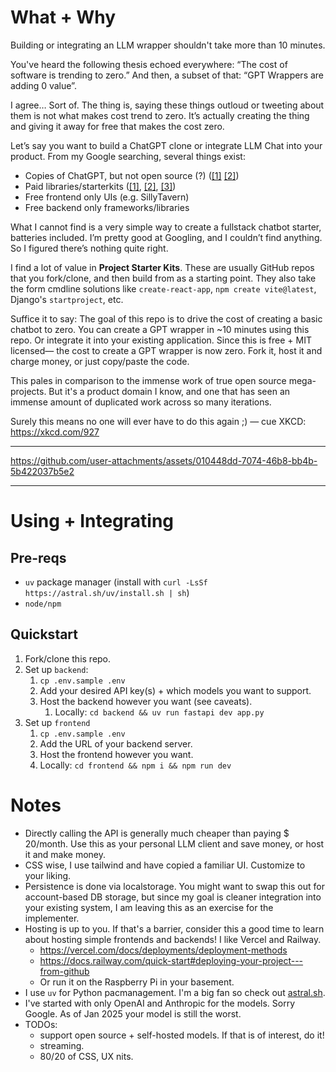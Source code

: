 # What + Why
Building or integrating an LLM wrapper shouldn't take more than 10 minutes.

You've heard the following thesis echoed everywhere: “The cost of software is trending to zero.” And then, a subset of that: “GPT Wrappers are adding 0 value”.

I agree… Sort of. The thing is, saying these things outloud or tweeting about them is not what makes cost trend to zero. It’s actually creating the thing and giving it away for free that makes the cost zero.

Let’s say you want to build a ChatGPT clone or integrate LLM Chat into your product.
From my Google searching, several things exist:
- Copies of ChatGPT, but not open source (?) ([\[1\]](https://t3.chat/) [\[2\]](https://chat.thunderlink.me/))
- Paid libraries/starterkits ([\[1\]](https://enhanceui.gumroad.com/l/chatgpt-template-starter-kit), [\[2\]](https://github.com/horizon-ui/chatgpt-ai-template), [\[3\]](https://letsremote.lemonsqueezy.com/buy/8aea640f-0ea4-42c6-a171-8624e59198d4?discount=100))
- Free frontend only UIs (e.g. SillyTavern)
- Free backend only frameworks/libraries

What I cannot find is a very simple way to create a fullstack chatbot starter, batteries included. I’m pretty good at Googling, and I couldn’t find anything. So I figured there’s nothing quite right.

I find a lot of value in **Project Starter Kits**. These are usually GitHub repos that you fork/clone, and then build from as a starting point. They also take the form cmdline solutions like `create-react-app`, `npm create vite@latest`, Django's `startproject`, etc.

Suffice it to say: The goal of this repo is to drive the cost of creating a basic chatbot to zero. You can create a GPT wrapper in ~10 minutes using this repo. Or integrate it into your existing application. Since this is free + MIT licensed— the cost to create a GPT wrapper is now zero. Fork it, host it and charge money, or just copy/paste the code.

This pales in comparison to the immense work of true open source mega-projects. But it's a product domain I know, and one that has seen an immense amount of duplicated work across so many iterations.

Surely this means no one will ever have to do this again ;\) — cue XKCD: https://xkcd.com/927

---

https://github.com/user-attachments/assets/010448dd-7074-46b8-bb4b-5b422037b5e2

---


# Using + Integrating
## Pre-reqs
- `uv` package manager (install with `curl -LsSf https://astral.sh/uv/install.sh | sh`)
- `node/npm`

## Quickstart
1. Fork/clone this repo.
2. Set up `backend`:
   1. `cp .env.sample .env` 
   2. Add your desired API key(s) + which models you want to support. 
   3. Host the backend however you want (see caveats).   
      1. Locally: `cd backend && uv run fastapi dev app.py`
3. Set up `frontend`
   1. `cp .env.sample .env`
   2. Add the URL of your backend server. 
   3. Host the frontend however you want.
   4. Locally: `cd frontend && npm i && npm run dev`


# Notes
* Directly calling the API is generally much cheaper than paying \$ 20/month. Use this as your personal LLM client and save money, or host it and make money.
* CSS wise, I use tailwind and have copied a familiar UI. Customize to your liking.
* Persistence is done via localstorage. You might want to swap this out for account-based DB storage, but since my goal is cleaner integration into your existing system, I am leaving this as an exercise for the implementer.
* Hosting is up to you. If that's a barrier, consider this a good time to learn about hosting simple frontends and backends! I like Vercel and Railway.
  * https://vercel.com/docs/deployments/deployment-methods
  * https://docs.railway.com/quick-start#deploying-your-project---from-github
  * Or run it on the Raspberry Pi in your basement.
* I use `uv` for Python pacmanagement. I'm a big fan so check out [astral.sh](astral.sh).
* I've started with only OpenAI and Anthropic for the models. Sorry Google. As of Jan 2025 your model is still the worst.
* TODOs:
  * support open source + self-hosted models. If that is of interest, do it!
  * streaming.
  * 80/20 of CSS, UX nits.

